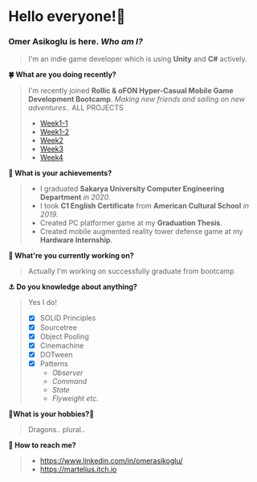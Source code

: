 # Hello everyone!:mage:
### Omer Asikoglu is here. ***Who am I?***
>I'm an indie game developer which is using **Unity** and **C#** actively.

**:four_leaf_clover: What are you doing recently?**
>I'm recently joined **Rollic & oFON Hyper-Casual Mobile Game Development Bootcamp**. _Making new friends and sailing on new adventures.._
> ALL PROJECTS
>- [Week1-1](https://drive.google.com/file/d/1eHmsuyqpdO4nrmYG2zQ_ZEYlxum4Fv_f/view)
>- [Week1-2](https://drive.google.com/file/d/162YmPytyYFBvxmrFhnuZNb8bZWpVfji8/view)
>- [Week2](https://drive.google.com/file/d/1sJpPvig2I45WApjglh_O9WEPux71u_o5/view)
>- [Week3](https://github.com/KodluyoruzDev147/H3-OmerAsikoglu-FirstOfUs)
>- [Week4](https://github.com/Rollic-oFON-Game-Development-Bootcamp/flappy-bird-omerasikoglu)

**:rainbow: What is your achievements?**
>- I graduated **Sakarya University Computer Engineering Department** _in 2020._
>- I took **C1 English Certificate** from **American Cultural School** _in 2019._
>- Created PC platformer game at my **Graduation Thesis**.
>- Created mobile augmented reality tower defense game at my **Hardware Internship**.

**:whale2: What're you currently working on?**
>Actually I'm working on successfully graduate from bootcamp

**:anchor: Do you knowledge about anything?**
 
 >Yes I do!
 >- [x] SOLID Principles 
 >- [X] Sourcetree
 >- [x] Object Pooling
 >- [x] Cinemachine
 >- [x] DOTween
 >- [x] Patterns
 >   - _Observer_
 >   - _Command_
 >   - _State_
 >   - _Flyweight etc._

**:dragon_face:What is your hobbies?:dragon_face:**
> Dragons.. plural..

**:tropical_fish: How to reach me?**
>- https://www.linkedin.com/in/omerasikoglu/
>- https://martelius.itch.io
